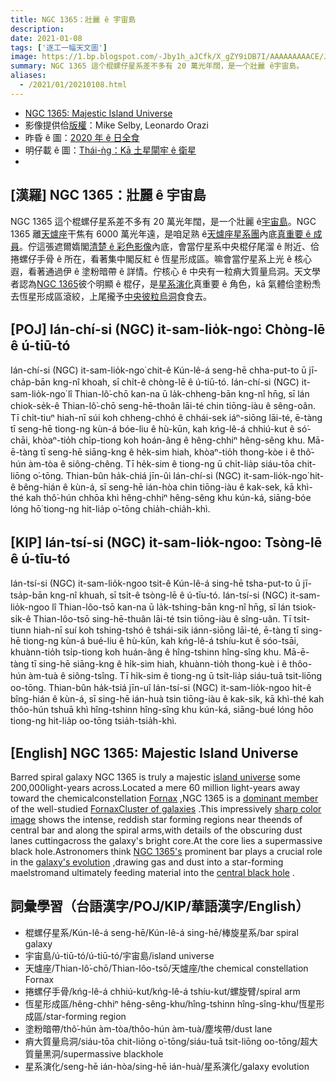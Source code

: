 ```yaml
---
title: NGC 1365：壯麗 ê 宇宙島
description:
date: 2021-01-08
tags: ['逐工一幅天文圖']
image: https://1.bp.blogspot.com/-Jby1h_aJCfk/X_gZY9iDB7I/AAAAAAAAACE/J4L5iIt4Zgo1Q_sE7MpgskgtJrEbTxE0ACLcBGAsYHQ/s1024/NGC-1365-RGB-19-DEC-2020_Leo_Mike_1024.jpeg
summary: NGC 1365 這个棍螺仔星系差不多有 20 萬光年闊，是一个壯麗 ê宇宙島。
aliases:
  - /2021/01/20210108.html
---
```


- [NGC 1365: Majestic Island Universe](https://apod.nasa.gov/apod/ap210108.html)
- 影像提供佮[版權](https://apod.nasa.gov/apod/lib/about_apod.html#srapply)：Mike Selby, Leonardo Orazi
- 昨昏 ê 圖：[2020 年 ê 日全食](https://apod-taigi.blogspot.com/2021/01/20210107.html)
- 明仔載 ê 圖：[Thái-ǹg：Kā 土星閘牢 ê 衛星](https://apod-taigi.blogspot.com/2021/01/20210109.html)
-


## [漢羅] NGC 1365：壯麗 ê 宇宙島

NGC 1365 這个棍螺仔星系差不多有 20 萬光年闊，是一个壯麗 ê[宇宙島](https://apod.nasa.gov/apod/ap100109.html)。NGC 1365 離[天爐座](http://www.hawastsoc.org/deepsky/for/index.html)干焦有 6000 萬光年遠，是咱足熟 ê[天爐座星系團](http://heritage.stsci.edu/2005/09/supplemental.html)內底[真重要 ê 成員](https://apod.nasa.gov/apod/ap160611.html)。佇這張遮爾媠閣[清楚 ê 彩色影像](http://www.starkeeper.it/NGC1365.htm)內底，會當佇星系中央棍仔尾溜 ê 附近、佮捲螺仔手骨 ê 所在，看著集中閣反紅 ê 恆星形成區。嘛會當佇星系上光 ê 核心遐，看著通過伊 ê 塗粉暗帶 ê 詳情。佇核心 ê 中央有一粒痟大質量烏洞。天文學者認為[NGC 1365](http://arxiv.org/abs/0907.2602)彼个明顯 ê 棍仔，是[星系演化](http://hubblesite.org/newscenter/archive/releases/1999/34/)真重要 ê 角色，kā 氣體佮塗粉𤆬去恆星形成區滾絞，上尾攏予[中央彼粒烏洞](http://hubblesite.org/newscenter/archive/releases/2000/22)食食去。

## [POJ] Ián-chí-si (NGC) it-sam-lio̍k-ngo͘: Chòng-lē ê ú-tiū-tó

Ián-chí-si (NGC) it-sam-lio̍k-ngo͘ chit-ê Kún-lê-á seng-hē chha-put-to ū jī-cha̍p-bān kng-nî khoah, sī chi̍t-ê chòng-lē ê ú-tiū-tó. Ián-chí-si (NGC) it-sam-lio̍k-ngo͘ lî Thian-lô͘-chō kan-na ū la̍k-chheng-bān kng-nî hn̄g, sī lán chiok-se̍k-ê Thian-lô͘-chō seng-hē-thoân lāi-té chin tiōng-iàu ê sêng-oân. Tī chi̍t-tiuⁿ hiah-nī súi koh chheng-chhó ê chhái-sek iáⁿ-siōng lāi-té, ē-tàng tī seng-hē tiong-ng kùn-á bóe-liu ê hù-kūn, kah kńg-lê-á chhiú-kut ê só͘-chāi, khòaⁿ-tio̍h chi̍p-tiong koh hoán-âng ê hêng-chhiⁿ hêng-sêng khu. Mā-ē-tàng tī seng-hē siāng-kng ê he̍k-sim hiah, khòaⁿ-tio̍h thong-kòe i ê thô͘-hún àm-tòa ê siông-chêng. Tī he̍k-sim ê tiong-ng ū chi̍t-lia̍p siáu-tōa chit-liōng o͘-tōng. Thian-bûn ha̍k-chiá jīn-ûi Ián-chí-si (NGC) it-sam-lio̍k-ngo͘ hit-ê bêng-hián ê kùn-á, sī seng-hē ián-hòa chin tiōng-iàu ê kak-sek, kā khì-thé kah thô͘-hún chhōa khì hêng-chhiⁿ hêng-sêng khu kún-ká, siāng-bóe lóng hō͘ tiong-ng hit-lia̍p o͘-tōng chia̍h-chia̍h-khì.

## [KIP] Ián-tsí-si (NGC) it-sam-lio̍k-ngoo: Tsòng-lē ê ú-tīu-tó

Ián-tsí-si (NGC) it-sam-lio̍k-ngoo tsit-ê Kún-lê-á sing-hē tsha-put-to ū jī-tsa̍p-bān kng-nî khuah, sī tsi̍t-ê tsòng-lē ê ú-tīu-tó. Ián-tsí-si (NGC) it-sam-lio̍k-ngoo lî Thian-lôo-tsō kan-na ū la̍k-tshing-bān kng-nî hn̄g, sī lán tsiok-si̍k-ê Thian-lôo-tsō sing-hē-thuân lāi-té tsin tiōng-iàu ê sîng-uân. Tī tsi̍t-tiunn hiah-nī suí koh tshing-tshó ê tshái-sik iánn-siōng lāi-té, ē-tàng tī sing-hē tiong-ng kùn-á bué-liu ê hù-kūn, kah kńg-lê-á tshíu-kut ê sóo-tsāi, khuànn-tio̍h tsi̍p-tiong koh huán-âng ê hîng-tshinn hîng-sîng khu. Mā-ē-tàng tī sing-hē siāng-kng ê hi̍k-sim hiah, khuànn-tio̍h thong-kuè i ê thôo-hún àm-tuà ê siông-tsîng. Tī hi̍k-sim ê tiong-ng ū tsi̍t-lia̍p siáu-tuā tsit-liōng oo-tōng. Thian-bûn ha̍k-tsiá jīn-uî Ián-tsí-si (NGC) it-sam-lio̍k-ngoo hit-ê bîng-hián ê kùn-á, sī sing-hē ián-huà tsin tiōng-iàu ê kak-sik, kā khì-thé kah thôo-hún tshuā khì hîng-tshinn hîng-sîng khu kún-ká, siāng-bué lóng hōo tiong-ng hit-lia̍p oo-tōng tsia̍h-tsia̍h-khì.

## [English] NGC 1365: Majestic Island Universe 

Barred spiral galaxy NGC 1365 is truly a majestic [island universe](https://apod.nasa.gov/apod/ap100109.html) some 200,000light-years across.Located a mere 60 million light-years away toward the chemicalconstellation [Fornax](http://www.hawastsoc.org/deepsky/for/index.html) ,NGC 1365 is a [dominant member](https://apod.nasa.gov/apod/ap160611.html) of the well-studied [FornaxCluster of galaxies](http://heritage.stsci.edu/2005/09/supplemental.html) .This impressively [sharp color image](http://www.starkeeper.it/NGC1365.htm) shows the intense, reddish star forming regions near theends of central bar and along the spiral arms,with details of the obscuring dust lanes cuttingacross the galaxy's bright core.At the core lies a supermassive black hole.Astronomers think [NGC 1365's](http://arxiv.org/abs/0907.2602) prominent bar plays a crucial role in the [galaxy's evolution](http://hubblesite.org/newscenter/archive/releases/1999/34/) ,drawing gas and dust into a star-forming maelstromand ultimately feeding material into the [central black hole](http://hubblesite.org/newscenter/archive/releases/2000/22) .

## 詞彙學習（台語漢字/POJ/KIP/華語漢字/English）

- 棍螺仔星系/Kún-lê-á seng-hē/Kún-lê-á sing-hē/棒旋星系/bar spiral galaxy
- 宇宙島/ú-tiū-tó/ú-tiū-tó/宇宙島/island universe
- 天爐座/Thian-lô͘-chō/Thian-lôo-tsō/天爐座/the chemical constellation Fornax
- 捲螺仔手骨/kńg-lê-á chhiú-kut/kńg-lê-á tshíu-kut/螺旋臂/spiral arm
- 恆星形成區/hêng-chhiⁿ hêng-sêng-khu/hîng-tshinn hîng-sîng-khu/恆星形成區/star-forming region
- 塗粉暗帶/thô͘-hún àm-tòa/thôo-hún àm-tuà/塵埃帶/dust lane
- 痟大質量烏洞/siáu-tōa chit-liōng o͘-tōng/siáu-tuā tsit-liōng oo-tōng/超大質量黑洞/supermassive blackhole
- 星系演化/seng-hē ián-hòa/sing-hē ián-huà/星系演化/galaxy evolution
